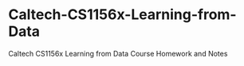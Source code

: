Caltech-CS1156x-Learning-from-Data
==================================

Caltech CS1156x Learning from Data Course Homework and Notes
